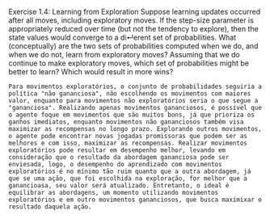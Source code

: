 Exercise 1.4: Learning from Exploration Suppose learning updates occurred after all moves, including exploratory moves. If the step-size parameter is appropriately reduced over time (but not the tendency to explore), then the state values would converge to a di↵erent set of probabilities. What (conceptually) are the two sets of probabilities computed when we do, and when we do not, learn from exploratory moves? Assuming that we do continue to make exploratory moves, which set of probabilities might be better to learn? Which would result in more wins?

    Para movimentos exploratórios, o conjunto de probabilidades seguiria a política "não gananciosa", não escolhendo os movimentos com maiores valor, enquanto para movimentos não exploratórios seria o que segue a "gananciosa". Realizando apenas movimentos gananciosos, é possível que o agente foque em movimentos que são muitos bons, já que prioriza os ganhos imediatos, enquanto movimentos não gananciosos também visa maximizar as recompensas no longo prazo. Explorando outros movimentos, o agente pode encontrar novas jogadas promissoras que podem ser as melhores e com isso, maximizar as recompensas. Realizar movimentos exploratórios pode resultar em desempenho melhor, levando em consideração que o resultado da abordagem gananciosa pode ser enviesada, logo, o desempenho do aprendizado com movimentos exploratórios é no mínimo tão ruim quanto que a outra abordagem, já que se uma ação, que foi escolhida na exploração, for melhor que a ganancioasa, seu valor será atualizado. Entretanto, o ideal é equilibrar as abordagens, um momento utilizando movimentos exploratórios e em outro movimentos gananciosos, que busca maximixar o resultado daquela ação.